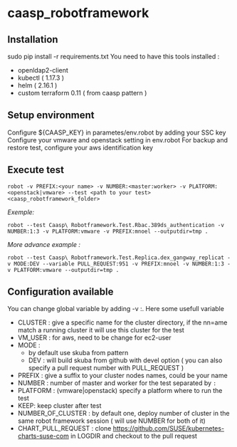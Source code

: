 # caasp_robotframework

## Installation

sudo pip install -r requirements.txt
You need to have this tools installed : 
- openldap2-client
- kubectl ( 1.17.3 )
- helm ( 2.16.1 )
- custom terraform 0.11 ( from caasp pattern )

## Setup environment
Configure ${CAASP_KEY} in parametes/env.robot by adding your SSC key
Configure your vmware and openstack setting in env.robot
For backup and restore test, configure your aws identification key


## Execute test

```
robot -v PREFIX:<your name> -v NUMBER:<master:worker> -v PLATFORM:<openstack|vmware> --test <path to your test>  <caasp_robotframework_folder>
```

*Exemple:*
 ```
robot --test Caasp\ Robotframework.Test.Rbac.389ds_authentication -v NUMBER:1:3 -v PLATFORM:vmware -v PREFIX:mnoel --outputdir=tmp .
```
*More advance example :*
```
robot --test Caasp\ Robotframework.Test.Replica.dex_gangway_replicat -v MODE:DEV --variable PULL_REQUEST:951 -v PREFIX:mnoel -v NUMBER:1:3 -v PLATFORM:vmware --outputdir=tmp .
```

## Configuration available

You can change global variable by adding -v <variablename>:<new value>. Here some usefull variable

- CLUSTER : give a specific name for the cluster directory, if the nn=ame match a running cluster it will use this cluster for the test
- VM_USER : for aws, need to be change for ec2-user
- MODE : 
    - by default use skuba from pattern
    - DEV : will build skuba from github with devel option ( you can also specify a pull request number with PULL_REQUEST )
- PREFIX : give a suffix to your cluster nodes names, could be your name
- NUMBER : number of master and worker for the test separated by `:` 
- PLATFORM : (vmware|openstack) specify a platform where to run the test 
- KEEP: keep cluster after test
- NUMBER_OF_CLUSTER : by default one, deploy number of cluster in the same robot framework session ( will use NUMBER for both of it)
- CHART_PULL_REQUEST : clone https://github.com/SUSE/kubernetes-charts-suse-com in LOGDIR and checkout to the pull request